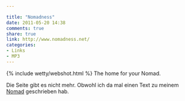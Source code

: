 ```yaml
---

title: "Nomadness"
date: 2011-05-20 14:38
comments: true
share: true
link: http://www.nomadness.net/
categories: 
- Links
- MP3
---
```

{% include wetty/webshot.html %} The home for your Nomad. 

Die Seite gibt es nicht mehr. Obwohl ich da mal einen Text zu meinem [Nomad](/mp3/nomad/) geschrieben hab.